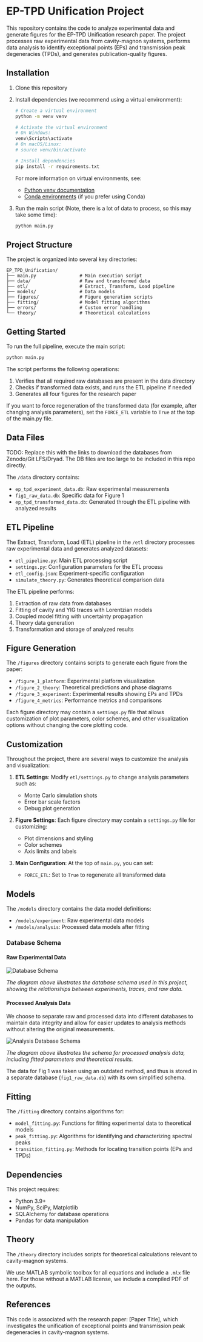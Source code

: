 # EP-TPD Unification Project

This repository contains the code to analyze experimental data and generate figures for the EP-TPD Unification research paper. The project processes raw experimental data from cavity-magnon systems, performs data analysis to identify exceptional points (EPs) and transmission peak degeneracies (TPDs), and generates publication-quality figures.

## Installation

1. Clone this repository
2. Install dependencies (we recommend using a virtual environment):
   ```bash
   # Create a virtual environment
   python -m venv venv
   
   # Activate the virtual environment
   # On Windows:
   venv\Scripts\activate
   # On macOS/Linux:
   # source venv/bin/activate
   
   # Install dependencies
   pip install -r requirements.txt
   ```
   
   For more information on virtual environments, see:
   - [Python venv documentation](https://docs.python.org/3/library/venv.html)
   - [Conda environments](https://conda.io/projects/conda/en/latest/user-guide/tasks/manage-environments.html) (if you prefer using Conda)
3. Run the main script (Note, there is a lot of data to process, so this may take some time):
   ```bash
   python main.py
   ```

## Project Structure

The project is organized into several key directories:

```
EP_TPD_Unification/
├── main.py                # Main execution script
├── data/                  # Raw and transformed data
├── etl/                   # Extract, Transform, Load pipeline
├── models/                # Data models
├── figures/               # Figure generation scripts
├── fitting/               # Model fitting algorithms
├── errors/                # Custom error handling
└── theory/                # Theoretical calculations
```

## Getting Started

To run the full pipeline, execute the main script:

```bash
python main.py
```

The script performs the following operations:
1. Verifies that all required raw databases are present in the data directory
2. Checks if transformed data exists, and runs the ETL pipeline if needed
3. Generates all four figures for the research paper

If you want to force regeneration of the transformed data (for example, after changing analysis parameters), set the `FORCE_ETL` variable to `True` at the top of the main.py file.

## Data Files

TODO: Replace this with the links to download the databases from Zenodo/Git LFS/Dryad. The DB files are too large to be included
in this repo directly.

The `/data` directory contains:
- `ep_tpd_experiment_data.db`: Raw experimental measurements
- `fig1_raw_data.db`: Specific data for Figure 1
- `ep_tpd_transformed_data.db`: Generated through the ETL pipeline with analyzed results

## ETL Pipeline

The Extract, Transform, Load (ETL) pipeline in the `/etl` directory processes raw experimental data and generates analyzed datasets:

- `etl_pipeline.py`: Main ETL processing script
- `settings.py`: Configuration parameters for the ETL process
- `etl_config.json`: Experiment-specific configuration
- `simulate_theory.py`: Generates theoretical comparison data

The ETL pipeline performs:
1. Extraction of raw data from databases
2. Fitting of cavity and YIG traces with Lorentzian models
3. Coupled model fitting with uncertainty propagation
4. Theory data generation
5. Transformation and storage of analyzed results

## Figure Generation

The `/figures` directory contains scripts to generate each figure from the paper:

- `/figure_1_platform`: Experimental platform visualization
- `/figure_2_theory`: Theoretical predictions and phase diagrams
- `/figure_3_experiment`: Experimental results showing EPs and TPDs
- `/figure_4_metrics`: Performance metrics and comparisons

Each figure directory may contain a `settings.py` file that allows customization of plot parameters, color schemes, and other visualization options without changing the core plotting code.

## Customization

Throughout the project, there are several ways to customize the analysis and visualization:

1. **ETL Settings**: Modify `etl/settings.py` to change analysis parameters such as:
   - Monte Carlo simulation shots
   - Error bar scale factors
   - Debug plot generation

2. **Figure Settings**: Each figure directory may contain a `settings.py` file for customizing:
   - Plot dimensions and styling
   - Color schemes
   - Axis limits and labels

3. **Main Configuration**: At the top of `main.py`, you can set:
   - `FORCE_ETL`: Set to `True` to regenerate all transformed data

## Models

The `/models` directory contains the data model definitions:

- `/models/experiment`: Raw experimental data models
- `/models/analysis`: Processed data models after fitting

### Database Schema

#### Raw Experimental Data

![Database Schema](public/ep_tpd_experiment_data.png)

*The diagram above illustrates the database schema used in this project, showing the relationships between experiments, traces, and raw data.*

#### Processed Analysis Data

We choose to separate raw and processed data into different databases to maintain data integrity and allow for easier updates to analysis methods without altering the original measurements.

![Analysis Database Schema](public/ep_tpd_transformed_data.png)

*The diagram above illustrates the schema for processed analysis data, including fitted parameters and theoretical results.*

The data for Fig 1 was taken using an outdated method, and thus is stored in a separate database (`fig1_raw_data.db`) with its own simplified schema.

## Fitting

The `/fitting` directory contains algorithms for:

- `model_fitting.py`: Functions for fitting experimental data to theoretical models
- `peak_fitting.py`: Algorithms for identifying and characterizing spectral peaks
- `transition_fitting.py`: Methods for locating transition points (EPs and TPDs)

## Dependencies

This project requires:
- Python 3.9+
- NumPy, SciPy, Matplotlib
- SQLAlchemy for database operations
- Pandas for data manipulation

## Theory

The `/theory` directory includes scripts for theoretical calculations relevant to cavity-magnon systems.

We use MATLAB symbolic toolbox for all equations and include a `.mlx` file here. For those without a MATLAB license, we include a compiled PDF of the outputs.

## References

This code is associated with the research paper: [Paper Title], which investigates the unification of exceptional points and transmission peak degeneracies in cavity-magnon systems.
